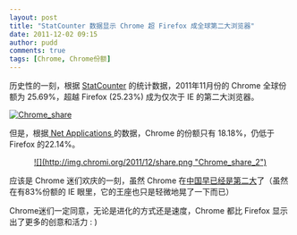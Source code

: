 ```yaml
---
layout: post
title: "StatCounter 数据显示 Chrome 超 Firefox 成全球第二大浏览器"
date: 2011-12-02 09:15
author: pudd
comments: true
tags: [Chrome, Chrome份额]
---
```

历史性的一刻，根据 <a href="http://gs.statcounter.com/#browser-ww-monthly-201011-201111" target="_blank">StatCounter</a> 的统计数据，2011年11月份的 Chrome 全球份额为 25.69%，超越 Firefox (25.23%) 成为仅次于 IE 的第二大浏览器。

<a href="http://www.chromi.org/archives/13567/share2" rel="attachment wp-att-13568">![](http://img.chromi.org/2011/12/share2-550x354.png "Chrome_share")</a>

但是，根据<a href="http://gs.statcounter.com/#browser-ww-monthly-201011-201111" target="_blank"> Net Applications </a>的数据，Chrome 的份额只有 18.18%，仍低于 Firefox 的22.14%。
<p style="text-align: center;"><a href="http://www.chromi.org/archives/13567/share" rel="attachment wp-att-13569">![](http://img.chromi.org/2011/12/share.png "Chrome_share_2")</a>

<p style="text-align: left;">应该是 Chrome 迷们欢庆的一刻，虽然 Chrome 在<a href="http://gs.statcounter.com/#browser-CN-monthly-201011-201111" target="_blank">中国早已经是第二大</a>了（虽然在有83%份额的 IE 眼里，它的王座也只是轻微地晃了一下而已）

Chrome迷们一定同意，无论是进化的方式还是速度，Chrome 都比 Firefox 显示出了更多的创意和活力 : )
